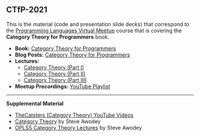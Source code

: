 ## CTfP-2021

This is the material (code and presentation slide decks) that correspond to the [Programming Languages Virtual Meetup](https://www.meetup.com/Programming-Languages-Toronto-Meetup/) course that is covering the **Category Theory for Programmers** book.

- **Book:** [Category Theory for Programmers](https://github.com/hmemcpy/milewski-ctfp-pdf)
- **Blog Posts:** [Category Theory for Programmers](https://bartoszmilewski.com/2014/10/28/category-theory-for-programmers-the-preface/)
- **Lectures:** 
   - [Category Theory (Part I)](https://www.youtube.com/playlist?list=PLbgaMIhjbmEnaH_LTkxLI7FMa2HsnawM_)
   - [Category Theory (Part II)](https://www.youtube.com/playlist?list=PLbgaMIhjbmElia1eCEZNvsVscFef9m0dm)
   - [Category Theory (Part III)](https://www.youtube.com/playlist?list=PLbgaMIhjbmEn64WVX4B08B4h2rOtueWIL)
- **Meetup Precordings:** [YouTube Playlist](https://www.youtube.com/playlist?list=PLVFrD1dmDdvcjCQDPhExqP56jqxp0Ssn_)

____

**Supplemental Material**
- [TheCatsters (Category Theory) YouTube Videos](https://www.youtube.com/user/TheCatsters/videos)
- [Category Theory](https://www.amazon.ca/Category-Theory-Steve-Awodey/dp/0199237182) by Steve Awodey
- [OPLSS Category Theory Lectures](https://youtu.be/ZKmodCApZwk) by Steve Awodey
